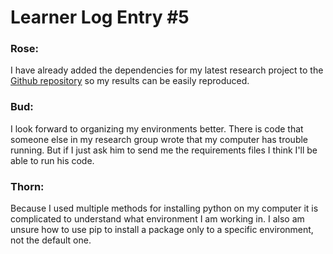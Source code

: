 # Learner Log Entry #5

### Rose:
I have already added the dependencies for my latest research project to the [Github repository](https://github.com/csoloff/ACTIVATE_CCN_closure) so my results can be easily reproduced.

### Bud:
I look forward to organizing my environments better. There is code that someone else in my research group wrote that my computer has trouble running. But if I just ask him to send me the requirements files I think I'll be able to run his code.

### Thorn:
Because I used multiple methods for installing python on my computer it is complicated to understand what environment I am working in. I also am unsure how to use pip to install a package only to a specific environment, not the default one.